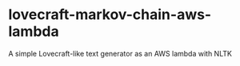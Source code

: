 # lovecraft-markov-chain-aws-lambda
A simple Lovecraft-like text generator as an AWS lambda with NLTK
